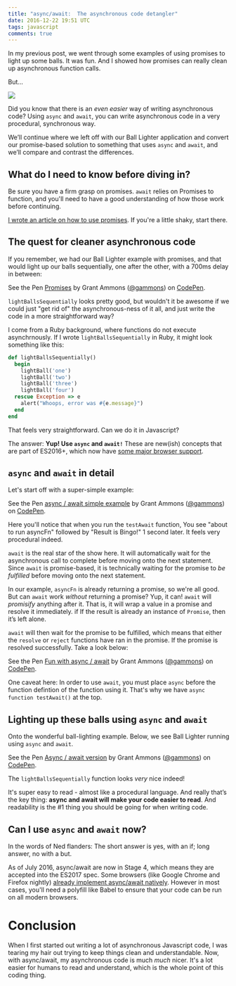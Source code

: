 ```yaml
---
title: "async/await:  The asynchronous code detangler"
date: 2016-12-22 19:51 UTC
tags: javascript
comments: true
---
```


In my previous post, we went through some examples of using promises to light up some balls.  It was fun.  And I showed how promises can really clean up asynchronous function calls.

But...

![](/images/morpheus.jpg)

Did you know that there is an *even easier* way of writing asynchronous code?  Using `async` and `await`, you can write asynchronous code in a very procedural, synchronous way.

We’ll continue where we left off with our Ball Lighter application and convert our promise-based solution to something that uses `async` and `await`, and we’ll compare and contrast the differences.

## What do I need to know before diving in?

Be sure you have a firm grasp on promises.  `await` relies on Promises to function, and you'll need to have a good understanding of how those work before continuing.

[I wrote an article on how to use promises](http://grantammons.me/2016/12/16/javascript-promises-made-easy/).  If you're a little shaky, start there.

## The quest for cleaner asynchronous code

If you remember, we had our Ball Lighter example with promises, and that would light up our balls sequentially, one after the other, with a 700ms delay in between:

<p data-height="550" data-theme-id="0" data-slug-hash="xRyMpK" data-default-tab="js,result" data-user="gammons" data-embed-version="2" data-pen-title="Promises" class="codepen">See the Pen <a href="http://codepen.io/gammons/pen/xRyMpK/">Promises</a> by Grant Ammons (<a href="http://codepen.io/gammons">@gammons</a>) on <a href="http://codepen.io">CodePen</a>.</p>
<script async src="https://production-assets.codepen.io/assets/embed/ei.js"></script>

`lightBallsSequentially` looks pretty good, but wouldn't it be awesome if we could just "get rid of" the asynchronous-ness of it all, and just write the code in a more straightforward way?

I come from a Ruby background, where functions do not execute asynchrnously.  If I wrote `lightBallsSequentially` in Ruby, it might look something like this:

```ruby
def lightBallsSequentially()
  begin
    lightBall('one')
    lightBall('two')
    lightBall('three')
    lightBall('four')
  rescue Exception => e
    alert("Whoops, error was #{e.message}")
  end
end
```

That feels very straightforward.  Can we do it in Javascript?

The answer:  **Yup! Use `async` and `await!`** These are new(ish) concepts that are part of ES2016+, which now have [some major browser support](http://kangax.github.io/compat-table/es2016plus/#test-async_functions).

## `async` and `await` in detail

Let's start off with a super-simple example:

<p data-height="550" data-theme-id="0" data-slug-hash="rWgNRq" data-default-tab="js,result" data-user="gammons" data-embed-version="2" data-pen-title="async / await simple example" class="codepen">See the Pen <a href="http://codepen.io/gammons/pen/rWgNRq/">async / await simple example</a> by Grant Ammons (<a href="http://codepen.io/gammons">@gammons</a>) on <a href="http://codepen.io">CodePen</a>.</p>
<script async src="https://production-assets.codepen.io/assets/embed/ei.js"></script>

Here you'll notice that when you run the `testAwait` function, You see "about to run asyncFn" followed by "Result is Bingo!" 1 second later.  It feels very procedural indeed.

`await` is the real star of the show here.  It will automatically wait for the asynchronous call to complete before moving onto the next statement.  Since `await` is promise-based, it is technically waiting for the promise to *be fulfilled* before moving onto the next statement.

In our example, `asyncFn` is already returning a promise, so we're all good.  But can `await` work *without* returning a promise?  Yup, it can!  `await` will *promisify* anything after it.  That is, it will wrap a value in a promise and resolve it immediately.  if If the result is already an instance of `Promise`, then it’s left alone.

`await` will then wait for the promise to be fulfilled, which means that either the `resolve` or `reject` functions have ran in the promise.  If the promise is resolved successfully.  Take a look below:

<p data-height="513" data-theme-id="0" data-slug-hash="YpbzKB" data-default-tab="js,result" data-user="gammons" data-embed-version="2" data-pen-title="Fun with async / await" class="codepen">See the Pen <a href="http://codepen.io/gammons/pen/YpbzKB/">Fun with async / await</a> by Grant Ammons (<a href="http://codepen.io/gammons">@gammons</a>) on <a href="http://codepen.io">CodePen</a>.</p>
<script async src="https://production-assets.codepen.io/assets/embed/ei.js"></script>

One caveat here:  In order to use `await`, you must place `async` before the function defintion of the function using it.  That's why we have `async function testAwait()` at the top.

## Lighting up these balls using `async` and `await`

Onto the wonderful ball-lighting example.  Below, we see Ball Lighter running using `async` and `await`.

<p data-height="482" data-theme-id="0" data-slug-hash="gLyXWa" data-default-tab="js,result" data-user="gammons" data-embed-version="2" data-pen-title="Async / await version" class="codepen">See the Pen <a href="http://codepen.io/gammons/pen/gLyXWa/">Async / await version</a> by Grant Ammons (<a href="http://codepen.io/gammons">@gammons</a>) on <a href="http://codepen.io">CodePen</a>.</p>
<script async src="https://production-assets.codepen.io/assets/embed/ei.js"></script>

The `lightBallsSequentially` function looks *very* nice indeed!

It's super easy to read - almost like a procedural language.  And really that’s the key thing: **async and await will make your code easier to read**.  And readability is the #1 thing you should be going for when writing code.

## Can I use `async` and `await` now?
In the words of Ned flanders:  The short answer is yes, with an if; long answer, no with a but.

As of July 2016, async/await are now in Stage 4, which means they are accepted into the ES2017 spec.  Some browsers (like Google Chrome and Firefox nightly) [already implement async/await natively](https://developers.google.com/web/fundamentals/getting-started/primers/async-functions).  However in most cases, you'll need a polyfill like Babel to ensure that your code can be run on all modern browsers.

# Conclusion

When I first started out writing a lot of asynchronous Javascript code, I was tearing my hair out trying to keep things clean and understandable.  Now, with async/await, my asynchronous code is much *much* nicer.  It's a lot easier for humans to read and understand, which is the whole point of this coding thing.
